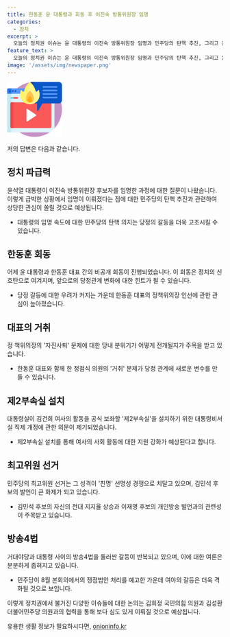 ```yaml
---
title: 한동훈 윤 대통령과 회동 후 이진숙 방통위원장 임명
categories:
  - 정치
excerpt: >
  오늘의 정치권 이슈는 윤 대통령의 이진숙 방통위원장 임명과 민주당의 탄핵 추진, 그리고 윤 대통령과 한동훈 대표의 비공개 회동에 대한 것입니다. 민주당은 이진숙 후보자의 임명과 관련해 탄핵을 추진하고, 이에 대한 논란이 계속되고 있습니다. 또한, 윤 대통령과 한동훈 대표의 회동은 정치권에 큰 관심을 끌고 있으며, 이로 인해 정책위의장에 대한 변화 등에 대한 관심이 집중되고 있습니다. 이와 함께 대통령실의 김건희 여사 제2부속실 설치, 민주당의 전당대회와 최고위원 선거, 그리고 거대야당의 방송 4법 처리와 대통령의 거부권 등의 이슈가 역시 주목을 받고 있습니다. 더불어 국회에서는 민주당이 발의한 김영철 차장검사 탄핵소추안과 청문회 실시계획서에 대한 논의가 진행 중입니다. 
feature_text: >
  오늘의 정치권 이슈는 윤 대통령의 이진숙 방통위원장 임명과 민주당의 탄핵 추진, 그리고 윤 대통령과 한동훈 대표의 비공개 회동에 대한 것입니다. 민주당은 이진숙 후보자의 임명과 관련해 탄핵을 추진하고, 이에 대한 논란이 계속되고 있습니다. 또한, 윤 대통령과 한동훈 대표의 회동은 정치권에 큰 관심을 끌고 있으며, 이로 인해 정책위의장에 대한 변화 등에 대한 관심이 집중되고 있습니다. 이와 함께 대통령실의 김건희 여사 제2부속실 설치, 민주당의 전당대회와 최고위원 선거, 그리고 거대야당의 방송 4법 처리와 대통령의 거부권 등의 이슈가 역시 주목을 받고 있습니다. 더불어 국회에서는 민주당이 발의한 김영철 차장검사 탄핵소추안과 청문회 실시계획서에 대한 논의가 진행 중입니다. 
image: '/assets/img/newspaper.png'
---
```


<p><img src="/assets/img/news.png" alt="rentncar 속보" /></p>

<p>저의 답변은 다음과 같습니다.</p>

<h2>정치 파급력</h2>

<p data-ke-size="size16">윤석열 대통령이 이진숙 방통위원장 후보자를 임명한 과정에 대한 질문이 나왔습니다. 이렇게 급박한 상황에서 임명이 이뤄졌다는 점에 대한 민주당의 탄핵 추진과 관련하여 상당한 관심이 쏠릴 것으로 예상됩니다.</p>

<ul>
  <li>대통령의 임명 속도에 대한 민주당의 탄핵 의지는 당정의 갈등을 더욱 고조시킬 수 있습니다.</li>
</ul>

<h2>한동훈 회동</h2>

<p data-ke-size="size16">어제 윤 대통령과 한동훈 대표 간의 비공개 회동이 진행되었습니다. 이 회동은 정치의 신호탄으로 여겨지며, 앞으로의 당정관계 변화에 대한 힌트가 될 수 있습니다.</p>

<ul>
  <li>당정 갈등에 대한 우려가 커지는 가운데 한동훈 대표의 정책위의장 인선에 관한 관심이 높아졌습니다.</li>
</ul>

<h2>대표의 거취</h2>

<p data-ke-size="size16">정 책위의장의 '자진사퇴' 문제에 대한 당내 분위기가 어떻게 전개될지가 주목을 받고 있습니다.</p>

<ul>
  <li>한동훈 대표와 함께 한 정점식 의원의 '거취' 문제가 당정 관계에 새로운 변수를 만들 수 있습니다.</li>
</ul>

<h2>제2부속실 설치</h2>

<p data-ke-size="size16">대통령실이 김건희 여사의 활동을 공식 보좌할 '제2부속실'을 설치하기 위한 대통령비서실 직제 개정에 관한 의문이 제기되었습니다.</p>

<ul>
  <li>제2부속실 설치를 통해 여사의 사회 활동에 대한 지원 강화가 예상된다고 합니다.</li>
</ul>

<h2>최고위원 선거</h2>

<p data-ke-size="size16">민주당의 최고위원 선거는 그 성격이 '친명' 선명성 경쟁으로 치달고 있으며, 김민석 후보의 발언이 큰 화제가 되고 있습니다.</p>

<ul>
  <li>김민석 후보의 자신의 전대 지지율 상승과 이재명 후보의 개인방송 발언과의 관련성이 주목받고 있습니다.</li>
</ul>

<h2>방송4법</h2>

<p data-ke-size="size16">거대야당과 대통령 사이의 방송4법을 둘러싼 갈등이 반복되고 있으며, 이에 대한 여론은 분분하게 좁혀지고 있습니다.</p>

<ul>
  <li>민주당이 8월 본회의에서의 쟁점법안 처리를 예고한 가운데 여야의 갈등은 더욱 격화될 것으로 보입니다.</li>
</ul>

<p>이렇게 정치권에서 불거진 다양한 이슈들에 대한 논의는 김희정 국민의힘 의원과 김성환 더불어민주당 의원과의 협력을 통해 보다 심도 있게 이뤄질 것으로 예상됩니다.</p>
유용한 생활 정보가 필요하시다면, <a href="https://onioninfo.kr" rel="dofollow">onioninfo.kr</a>


